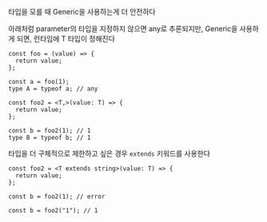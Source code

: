 타입을 모를 때 Generic을 사용하는게 더 안전하다

아래처럼 parameter의 타입을 지정하지 않으면 any로 추론되지만, Generic을 사용하게 되면, 런타임에 T 타입이 정해진다

```tsx
const foo = (value) => {
  return value;
};

const a = foo(1);
type A = typeof a; // any

const foo2 = <T,>(value: T) => {
  return value;
};

const b = foo2(1); // 1
type B = typeof b; // 1
```

타입을 더 구체적으로 제한하고 싶은 경우 `extends` 키워드를 사용한다

```tsx
const foo2 = <T extends string>(value: T) => {
  return value;
};

const b = foo2(1); // error

const b = foo2("1"); // 1
```
